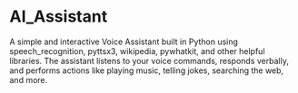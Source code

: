 # AI_Assistant
A simple and interactive Voice Assistant built in Python using speech_recognition, pyttsx3, wikipedia, pywhatkit, and other helpful libraries. The assistant listens to your voice commands, responds verbally, and performs actions like playing music, telling jokes, searching the web, and more.
